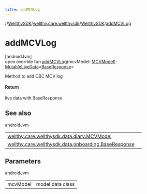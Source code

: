 ```yaml
---
title: addMCVLog
---
```

//[WellthySDK](../../../index.html)/[wellthy.care.wellthysdk](../index.html)/[WellthySDK](index.html)/[addMCVLog](add-m-c-v-log.html)



# addMCVLog



[androidJvm]\
open override fun [addMCVLog](add-m-c-v-log.html)(mcvModel: [MCVModel](../../wellthy.care.wellthysdk.data.diary/-m-c-v-model/index.html)): [MutableLiveData](https://developer.android.com/reference/kotlin/androidx/lifecycle/MutableLiveData.html)&lt;[BaseResponse](../../wellthy.care.wellthysdk.data.onboarding/-base-response/index.html)&gt;



Method to add CBC MCV log



#### Return



live data with BaseResponse



## See also


androidJvm

| | |
|---|---|
| [wellthy.care.wellthysdk.data.diary.MCVModel](../../wellthy.care.wellthysdk.data.diary/-m-c-v-model/index.html) |  |
| [wellthy.care.wellthysdk.data.onboarding.BaseResponse](../../wellthy.care.wellthysdk.data.onboarding/-base-response/index.html) |  |



## Parameters


androidJvm

| | |
|---|---|
| mcvModel | model data class |




